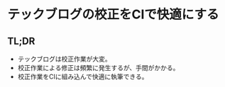# テックブログの校正をCIで快適にする

## TL;DR

* テックブログは校正作業が大変。
* 校正作業による修正は頻繁に発生するが、手間がかかる。
* 校正作業をCIに組み込んで快適に執筆できる。
